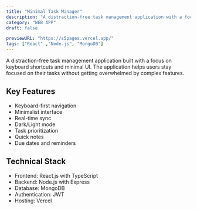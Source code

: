 ```yaml
---
title: "Minimal Task Manager"
description: "A distraction-free task management application with a focus on keyboard shortcuts and minimal UI."
category: "WEB APP"
draft: false

previewURL: "https://s5pages.vercel.app/"
tags: ["React" ,"Node.js", "MongoDB"]
---
```



A distraction-free task management application built with a focus on keyboard shortcuts and minimal UI. The application helps users stay focused on their tasks without getting overwhelmed by complex features.

## Key Features

- Keyboard-first navigation
- Minimalist interface
- Real-time sync
- Dark/Light mode
- Task prioritization
- Quick notes
- Due dates and reminders

## Technical Stack

- Frontend: React.js with TypeScript
- Backend: Node.js with Express
- Database: MongoDB
- Authentication: JWT
- Hosting: Vercel
